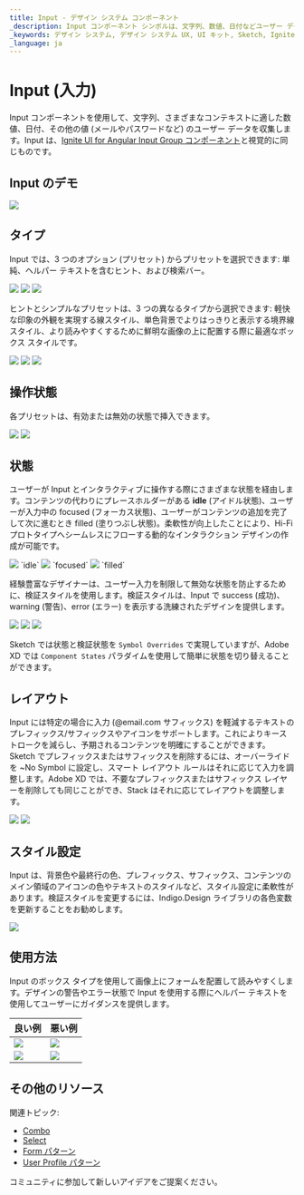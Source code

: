 ```yaml
---
title: Input - デザイン システム コンポーネント
_description: Input コンポーネント シンボルは、文字列、数値、日付などユーザー データのコレクションが使用できます。
_keywords: デザイン システム, デザイン システム UX, UI キット, Sketch, Ignite UI for Angular, Sketch to Angular, Angular, Angular デザイン システム, Sketch からコードをエクスポート, Angular 用のデザイン キット, Sketch HTML, Sketch to HTML, Sketch UI キット
_language: ja
---
```


# Input (入力)

Input コンポーネントを使用して、文字列、さまざまなコンテキストに適した数値、日付、その他の値 (メールやパスワードなど) のユーザー データを収集します。Input は、[Ignite UI for Angular Input Group コンポーネント](https://jp.infragistics.com/products/ignite-ui-angular/angular/components/input_group.html)と視覚的に同じものです。

## Input のデモ

<img class="responsive-img" src="../images/input_demo.png" srcset="../images/input_demo@2x.png 2x" />

## タイプ

Input では、3 つのオプション (プリセット) からプリセットを選択できます: 単純、ヘルパー テキストを含むヒント、および検索バー。

<img class="responsive-img" src="../images/input_simple.png" srcset="../images/input_simple@2x.png 2x" />
<img class="responsive-img" src="../images/input_hint.png" srcset="../images/input_hint@2x.png 2x" />
<img class="responsive-img" src="../images/input_searchbar.png" srcset="../images/input_searchbar@2x.png 2x" />

ヒントとシンプルなプリセットは、3 つの異なるタイプから選択できます: 軽快な印象の外観を実現する線スタイル、単色背景でよりはっきりと表示する境界線スタイル、より読みやすくするために鮮明な画像の上に配置する際に最適なボックス スタイルです。

<img class="responsive-img" src="../images/input_simple.png" srcset="../images/input_simple@2x.png 2x" />
<img class="responsive-img" src="../images/input_border.png" srcset="../images/input_border@2x.png 2x" />
<img class="responsive-img" src="../images/input_box.png" srcset="../images/input_box@2x.png 2x" />

## 操作状態

各プリセットは、有効または無効の状態で挿入できます。

<img class="responsive-img" src="../images/input_enabled.png" srcset="../images/input_enabled@2x.png 2x" />
<img class="responsive-img" src="../images/input_disabled.png" srcset="../images/input_disabled@2x.png 2x" />

## 状態

ユーザーが Input とインタラクティブに操作する際にさまざまな状態を経由します。コンテンツの代わりにプレースホルダーがある **idle** (アイドル状態)、ユーザーが入力中の focused (フォーカス状態)、ユーザーがコンテンツの追加を完了して次に進むとき filled (塗りつぶし状態)。柔軟性が向上したことにより、Hi-Fi プロトタイプへシームレスにフローする動的なインタラクション デザインの作成が可能です。

<img class="responsive-img" src="../images/input_idle.png" srcset="../images/input_idle@2x.png 2x" />
`idle`

<img class="responsive-img" src="../images/input_focused.png" srcset="../images/input_focused@2x.png 2x" />
`focused`

<img class="responsive-img" src="../images/input_filled.png" srcset="../images/input_filled@2x.png 2x" />
`filled`

経験豊富なデザイナーは、ユーザー入力を制限して無効な状態を防止するために、検証スタイルを使用します。検証スタイルは、Input で success (成功)、warning (警告)、error (エラー) を表示する洗練されたデザインを提供します。

<img class="responsive-img" src="../images/input_success.png" srcset="../images/input_success@2x.png 2x" />
<img class="responsive-img" src="../images/input_warning.png" srcset="../images/input_warning@2x.png 2x" />
<img class="responsive-img" src="../images/input_error.png" srcset="../images/input_error@2x.png 2x" />

Sketch では状態と検証状態を `Symbol Overrides` で実現していますが、Adobe XD では `Component States` パラダイムを使用して簡単に状態を切り替えることができます。

## レイアウト

Input には特定の場合に入力 (@email.com サフィックス) を軽減するテキストのプレフィックス/サフィックスやアイコンをサポートします。これによりキーストロークを減らし、予期されるコンテンツを明確にすることができます。Sketch でプレフィックスまたはサフィックスを削除するには、オーバーライドを ~No Symbol に設定し、スマート レイアウト ルールはそれに応じて入力を調整します。Adobe XD では、不要なプレフィックスまたはサフィックス レイヤーを削除しても同じことができ、Stack はそれに応じてレイアウトを調整します。

<img class="responsive-img" src="../images/input_prefix.png" srcset="../images/input_prefix@2x.png 2x" />
<img class="responsive-img" src="../images/input_suffix.png" srcset="../images/input_suffix@2x.png 2x" />

## スタイル設定

Input は、背景色や最終行の色、プレフィックス、サフィックス、コンテンツのメイン領域のアイコンの色やテキストのスタイルなど、スタイル設定に柔軟性があります。検証スタイルを変更するには、Indigo.Design ライブラリの各色変数を更新することをお勧めします。 

<img class="responsive-img" src="../images/input_styling.png" srcset="../images/input_styling@2x.png 2x" />

## 使用方法

Input のボックス タイプを使用して画像上にフォームを配置して読みやすくします。デザインの警告やエラー状態で Input を使用する際にヘルパー テキストを使用してユーザーにガイダンスを提供します。

| 良い例                                                                           | 悪い例                                                                            |
| ---------------------------------------------------------------------------- | -------------------------------------------------------------------------------- |
| <img class="responsive-img" src="../images/input_do1.png" srcset="../images/input_do1@2x.png 2x" /> | <img class="responsive-img" src="../images/input_dont1.png" srcset="../images/input_dont1@2x.png 2x" /> |
| <img class="responsive-img" src="../images/input_do2.png" srcset="../images/input_do2@2x.png 2x" /> | <img class="responsive-img" src="../images/input_dont2.png" srcset="../images/input_dont2@2x.png 2x" /> |

## その他のリソース

関連トピック:

- [Combo](combo.md)
- [Select](select.md)
- [Form パターン](../patterns/form.md)
- [User Profile パターン](../patterns/user-profile.md)
  <div class="divider--half"></div>

コミュニティに参加して新しいアイデアをご提案ください。
